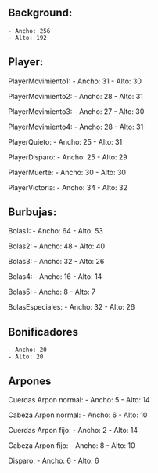 ## Background:
	- Ancho: 256
	- Alto: 192
  
## Player:
PlayerMovimiento1:
	- Ancho: 31
	- Alto: 30

PlayerMovimiento2:
	- Ancho: 28
	- Alto: 31

PlayerMovimiento3:
	- Ancho: 27
	- Alto: 30

PlayerMovimiento4:
	- Ancho: 28
	- Alto: 31

PlayerQuieto: 
	- Ancho: 25
	- Alto: 31

PlayerDisparo:
	- Ancho: 25
	- Alto: 29

PlayerMuerte:
	- Ancho: 30
	- Alto: 30

PlayerVictoria:
	- Ancho: 34
	- Alto: 32
  
## Burbujas:
Bolas1:
	- Ancho: 64
	- Alto: 53

Bolas2:
	- Ancho: 48
	- Alto: 40

Bolas3:
	- Ancho: 32
	- Alto: 26

Bolas4:
	- Ancho: 16
	- Alto: 14

Bolas5:
	- Ancho: 8
	- Alto: 7

BolasEspeciales:
	- Ancho: 32
	- Alto: 26
  
## Bonificadores
	- Ancho: 20
	- Alto: 20
  
## Arpones
Cuerdas Arpon normal:
	- Ancho: 5
	- Alto: 14

Cabeza Arpon normal:
	- Ancho: 6
	- Alto: 10

Cuerdas Arpon fijo:
	- Ancho: 2
	- Alto: 14

Cabeza Arpon fijo:
	- Ancho: 8
	- Alto: 10

Disparo:
	- Ancho: 6
	- Alto: 6

